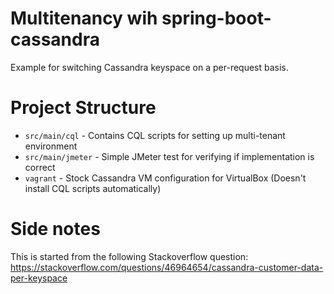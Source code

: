 # Multitenancy wih spring-boot-cassandra
Example for switching Cassandra keyspace on a per-request basis.

# Project Structure
 - `src/main/cql` - Contains CQL scripts for setting up multi-tenant environment
 - `src/main/jmeter` - Simple JMeter test for verifying if implementation is correct
 - `vagrant` - Stock Cassandra VM configuration for VirtualBox (Doesn't install CQL scripts automatically)


# Side notes

This is started from the following Stackoverflow question:
https://stackoverflow.com/questions/46964654/cassandra-customer-data-per-keyspace
